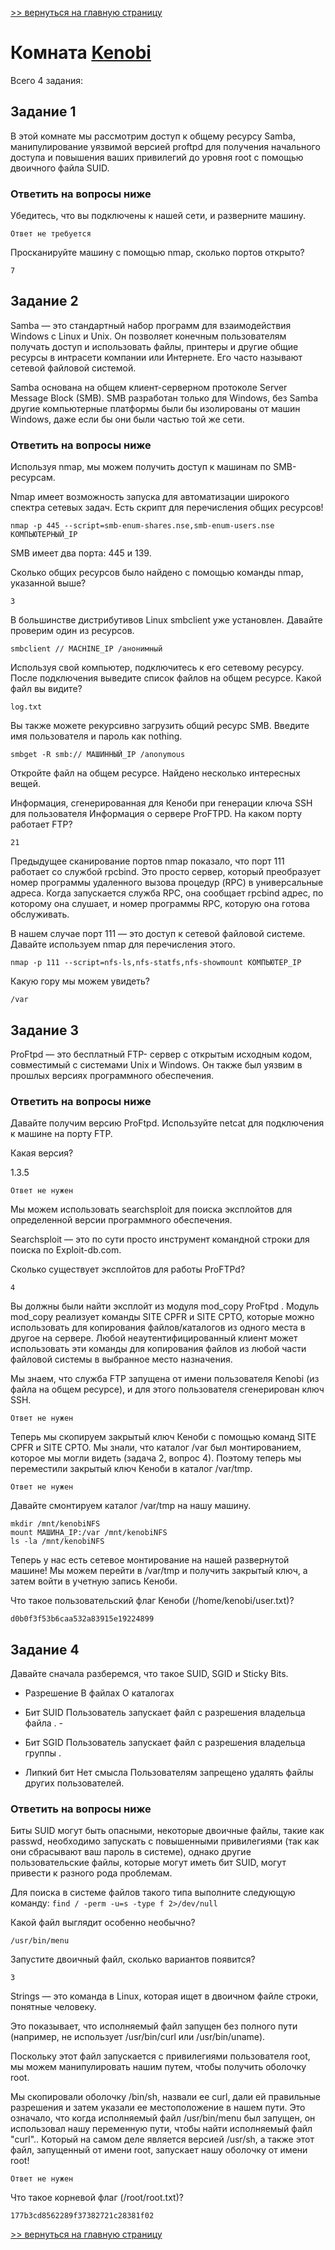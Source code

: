 [>> вернуться на главную страницу](https://github.com/BEPb/tryhackme/blob/master/README.md)

# Комната [Kenobi](https://tryhackme.com/r/room/kenobi) 

Всего 4 задания:
## Задание 1
В этой комнате мы рассмотрим доступ к общему ресурсу Samba, манипулирование уязвимой версией proftpd для получения 
начального доступа и повышения ваших привилегий до уровня root с помощью двоичного файла SUID.

### Ответить на вопросы ниже
Убедитесь, что вы подключены к нашей сети, и разверните машину.
```commandline
Ответ не требуется
```
Просканируйте машину с помощью nmap, сколько портов открыто?
```commandline
7
```

## Задание 2
Samba — это стандартный набор программ для взаимодействия Windows с Linux и Unix. Он позволяет конечным 
пользователям получать доступ и использовать файлы, принтеры и другие общие ресурсы в интрасети компании или 
Интернете. Его часто называют сетевой файловой системой.  

Samba основана на общем клиент-серверном протоколе Server Message Block (SMB). SMB разработан только для Windows, 
без Samba другие компьютерные платформы были бы изолированы от машин Windows, даже если бы они были частью той же сети. 

### Ответить на вопросы ниже
Используя nmap, мы можем получить доступ к машинам по SMB-ресурсам.

Nmap имеет возможность запуска для автоматизации широкого спектра сетевых задач. Есть скрипт для перечисления общих 
ресурсов! 
```commandline
nmap -p 445 --script=smb-enum-shares.nse,smb-enum-users.nse КОМПЬЮТЕРНЫЙ_IP
```
SMB имеет два порта: 445 и 139.


Сколько общих ресурсов было найдено с помощью команды nmap, указанной выше?
```commandline
3
```
В большинстве дистрибутивов Linux smbclient уже установлен. Давайте проверим один из ресурсов.
```commandline
smbclient // MACHINE_IP /анонимный
```
Используя свой компьютер, подключитесь к его сетевому ресурсу.
После подключения выведите список файлов на общем ресурсе. Какой файл вы видите?
```commandline
log.txt
```
Вы также можете рекурсивно загрузить общий ресурс SMB. Введите имя пользователя и пароль как nothing.
```commandline
smbget -R smb:// МАШИННЫЙ_IP /anonymous
```

Откройте файл на общем ресурсе. Найдено несколько интересных вещей.

Информация, сгенерированная для Кеноби при генерации ключа SSH для пользователя
Информация о сервере ProFTPD.
На каком порту работает FTP?
```commandline
21
```
Предыдущее сканирование портов nmap показало, что порт 111 работает со службой rpcbind. Это просто сервер, который 
преобразует номер программы удаленного вызова процедур (RPC) в универсальные адреса. Когда запускается служба RPC, 
она сообщает rpcbind адрес, по которому она слушает, и номер программы RPC, которую она готова обслуживать.

В нашем случае порт 111 — это доступ к сетевой файловой системе. Давайте используем nmap для перечисления этого.
```commandline
nmap -p 111 --script=nfs-ls,nfs-statfs,nfs-showmount КОМПЬЮТЕР_IP
```

Какую гору мы можем увидеть?
```commandline
/var
```

## Задание 3
ProFtpd — это бесплатный FTP- сервер с открытым исходным кодом, совместимый с системами Unix и Windows. Он также был 
уязвим в прошлых версиях программного обеспечения. 

### Ответить на вопросы ниже
Давайте получим версию ProFtpd. Используйте netcat для подключения к машине на порту FTP.

Какая версия?

1.3.5
```commandline
Ответ не нужен
```
Мы можем использовать searchsploit для поиска эксплойтов для определенной версии программного обеспечения.

Searchsploit — это по сути просто инструмент командной строки для поиска по Exploit-db.com.

Сколько существует эксплойтов для работы ProFTPd?


```commandline
4
```
Вы должны были найти эксплойт из модуля mod_copy ProFtpd . 
Модуль mod_copy реализует команды SITE CPFR и SITE CPTO, которые можно использовать для копирования 
файлов/каталогов из одного места в другое на сервере. Любой неаутентифицированный клиент может использовать эти 
команды для копирования файлов из любой части файловой системы в выбранное место назначения.

Мы знаем, что служба FTP запущена от имени пользователя Kenobi (из файла на общем ресурсе), и для этого пользователя 
сгенерирован ключ SSH.
```commandline
Ответ не нужен
```
Теперь мы скопируем закрытый ключ Кеноби с помощью команд SITE CPFR и SITE CPTO.
Мы знали, что каталог /var был монтированием, которое мы могли видеть (задача 2, вопрос 4). Поэтому теперь мы 
переместили закрытый ключ Кеноби в каталог /var/tmp.
```commandline
Ответ не нужен
```
Давайте смонтируем каталог /var/tmp на нашу машину.
```commandline
mkdir /mnt/kenobiNFS
mount МАШИНА_IP:/var /mnt/kenobiNFS
ls -la /mnt/kenobiNFS
```
Теперь у нас есть сетевое монтирование на нашей развернутой машине! Мы можем перейти в /var/tmp и получить закрытый 
ключ, а затем войти в учетную запись Кеноби.

Что такое пользовательский флаг Кеноби (/home/kenobi/user.txt)?
```commandline
d0b0f3f53b6caa532a83915e19224899
```

## Задание 4
Давайте сначала разберемся, что такое SUID, SGID и Sticky Bits.

- Разрешение	В файлах	О каталогах
- Бит SUID	Пользователь запускает файл с разрешения владельца файла .	-
- Бит SGID	Пользователь запускает файл с разрешения владельца группы .

- Липкий бит	Нет смысла	Пользователям запрещено удалять файлы других пользователей.

### Ответить на вопросы ниже
Биты SUID могут быть опасными, некоторые двоичные файлы, такие как passwd, необходимо запускать с повышенными 
привилегиями (так как они сбрасывают ваш пароль в системе), однако другие пользовательские файлы, которые могут 
иметь бит SUID, могут привести к разного рода проблемам.

Для поиска в системе файлов такого типа выполните следующую команду: `find / -perm -u=s -type f 2>/dev/null`

Какой файл выглядит особенно необычно? 


```commandline
/usr/bin/menu
```
Запустите двоичный файл, сколько вариантов появится?

```commandline
3
```
Strings — это команда в Linux, которая ищет в двоичном файле строки, понятные человеку.

Это показывает, что исполняемый файл запущен без полного пути (например, не использует /usr/bin/curl или /usr/bin/uname).

Поскольку этот файл запускается с привилегиями пользователя root, мы можем манипулировать нашим путем, чтобы 
получить оболочку root. 

Мы скопировали оболочку /bin/sh, назвали ее curl, дали ей правильные разрешения и затем указали ее местоположение в 
нашем пути. Это означало, что когда исполняемый файл /usr/bin/menu был запущен, он использовал нашу переменную пути, 
чтобы найти исполняемый файл "curl".. Который на самом деле является версией /usr/sh, а также этот файл, запущенный 
от имени root, запускает нашу оболочку от имени root!
```commandline
Ответ не нужен
```
Что такое корневой флаг (/root/root.txt)?


```commandline
177b3cd8562289f37382721c28381f02
```

[>> вернуться на главную страницу](https://github.com/BEPb/tryhackme/blob/master/README.md)